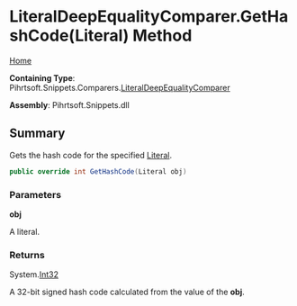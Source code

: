 <a name="_top"></a>

# LiteralDeepEqualityComparer\.GetHashCode\(Literal\) Method

[Home](../../../../../README.md#_top)

**Containing Type**: Pihrtsoft\.Snippets\.Comparers\.[LiteralDeepEqualityComparer](../README.md#_top)

**Assembly**: Pihrtsoft\.Snippets\.dll

## Summary

Gets the hash code for the specified [Literal](../../../Literal/README.md#_top)\.

```csharp
public override int GetHashCode(Literal obj)
```

### Parameters

**obj**

A literal\.

### Returns

System\.[Int32](https://docs.microsoft.com/en-us/dotnet/api/system.int32)

A 32\-bit signed hash code calculated from the value of the **obj**\.